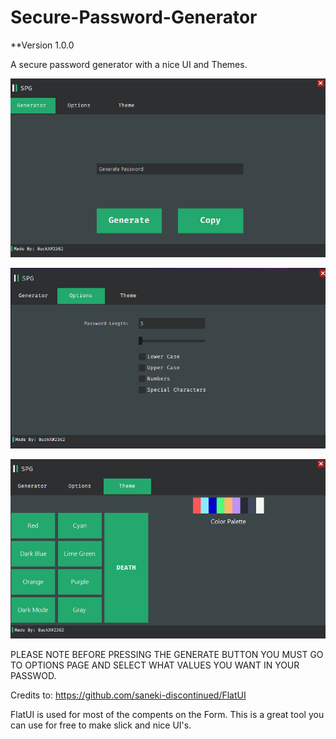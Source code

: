 # Secure-Password-Generator

**Version 1.0.0


A secure password generator with a nice UI and Themes.

![alt text](screenshots/Screenshot_1.png "Generator Page")

![alt text](screenshots/Screenshot_2.png "Options Page")

![alt text](screenshots/Screenshot_3.png "Themes Page")

PLEASE NOTE BEFORE PRESSING THE GENERATE BUTTON YOU MUST GO TO OPTIONS PAGE AND SELECT WHAT VALUES YOU WANT IN YOUR PASSWOD.


Credits to: https://github.com/saneki-discontinued/FlatUI 

FlatUI is used for most of the compents on the Form. This is a great tool you can use for free to make slick and nice UI's.

